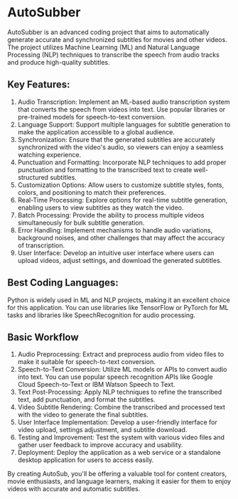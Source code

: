 # AutoSubber

AutoSubber is an advanced coding project that aims to automatically generate accurate and synchronized subtitles for movies and other videos. The project utilizes Machine Learning (ML) and Natural Language Processing (NLP) techniques to transcribe the speech from audio tracks and produce high-quality subtitles.

## Key Features:
1. Audio Transcription: Implement an ML-based audio transcription system that converts the speech from videos into text. Use popular libraries or pre-trained models for speech-to-text conversion.
2. Language Support: Support multiple languages for subtitle generation to make the application accessible to a global audience.
3. Synchronization: Ensure that the generated subtitles are accurately synchronized with the video's audio, so viewers can enjoy a seamless watching experience.
4. Punctuation and Formatting: Incorporate NLP techniques to add proper punctuation and formatting to the transcribed text to create well-structured subtitles.
5. Customization Options: Allow users to customize subtitle styles, fonts, colors, and positioning to match their preferences.
6. Real-Time Processing: Explore options for real-time subtitle generation, enabling users to view subtitles as they watch the video.
7. Batch Processing: Provide the ability to process multiple videos simultaneously for bulk subtitle generation.
8. Error Handling: Implement mechanisms to handle audio variations, background noises, and other challenges that may affect the accuracy of transcription.
9. User Interface: Develop an intuitive user interface where users can upload videos, adjust settings, and download the generated subtitles.


## Best Coding Languages:
Python is widely used in ML and NLP projects, making it an excellent choice for this application. You can use libraries like TensorFlow or PyTorch for ML tasks and libraries like SpeechRecognition for audio processing.

## Basic Workflow
1. Audio Preprocessing: Extract and preprocess audio from video files to make it suitable for speech-to-text conversion.
2. Speech-to-Text Conversion: Utilize ML models or APIs to convert audio into text. You can use popular speech recognition APIs like Google Cloud Speech-to-Text or IBM Watson Speech to Text.
3. Text Post-Processing: Apply NLP techniques to refine the transcribed text, add punctuation, and format the subtitles.
4. Video Subtitle Rendering: Combine the transcribed and processed text with the video to generate the final subtitles.
5. User Interface Implementation: Develop a user-friendly interface for video upload, settings adjustment, and subtitle download.
6. Testing and Improvement: Test the system with various video files and gather user feedback to improve accuracy and usability.
7. Deployment: Deploy the application as a web service or a standalone desktop application for users to access easily.


By creating AutoSub, you'll be offering a valuable tool for content creators, movie enthusiasts, and language learners, making it easier for them to enjoy videos with accurate and automatic subtitles.
